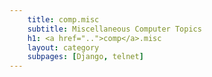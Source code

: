```yaml
---
    title: comp.misc
    subtitle: Miscellaneous Computer Topics
    h1: <a href="..">comp</a>.misc
    layout: category
    subpages: [Django, telnet]
---
```

